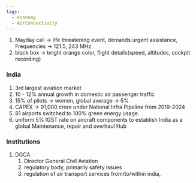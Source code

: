 ```yaml
---
tags:
  - economy
  - AirConnectivity
---
```

1. Mayday call -> life threatening event, demands urgent assistance, Frequencies -> 121.5, 243 MHz
2. black box -> bright orange color, flight details(speed, altitudes, cockpit recording)

### India
1. 3rd largest aviation market
2. 10 - 12% annual growth in domestic air passenger traffic
3. 15% of pilots -> women, global average -> 5%
4. CAPEX -> 91,000 crore under National Infra Pipeline from 2019-2024
5. 81 airports switched to 100% green energy usage.
6. uniform 5% IGST rate on aircraft components to establish India as a global Maintenance, repair and overhaul Hub
### Institutions
1. DGCA
	1. Director General Civil Aviation
	2. regulatory body, primarily safety issues
	3. regulation of air transport services from/to/within india,